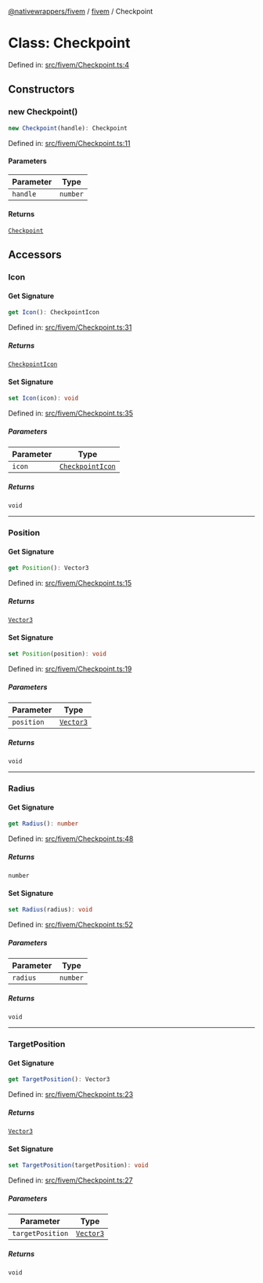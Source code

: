 [@nativewrappers/fivem](../../README.md) / [fivem](../README.md) / Checkpoint

# Class: Checkpoint

Defined in: [src/fivem/Checkpoint.ts:4](https://github.com/nativewrappers/nativewrappers/blob/b77be96b90a0116f980e0511bdd4877df779df2d/src/fivem/Checkpoint.ts#L4)

## Constructors

### new Checkpoint()

```ts
new Checkpoint(handle): Checkpoint
```

Defined in: [src/fivem/Checkpoint.ts:11](https://github.com/nativewrappers/nativewrappers/blob/b77be96b90a0116f980e0511bdd4877df779df2d/src/fivem/Checkpoint.ts#L11)

#### Parameters

| Parameter | Type |
| ------ | ------ |
| `handle` | `number` |

#### Returns

[`Checkpoint`](Checkpoint.md)

## Accessors

### Icon

#### Get Signature

```ts
get Icon(): CheckpointIcon
```

Defined in: [src/fivem/Checkpoint.ts:31](https://github.com/nativewrappers/nativewrappers/blob/b77be96b90a0116f980e0511bdd4877df779df2d/src/fivem/Checkpoint.ts#L31)

##### Returns

[`CheckpointIcon`](../enumerations/CheckpointIcon.md)

#### Set Signature

```ts
set Icon(icon): void
```

Defined in: [src/fivem/Checkpoint.ts:35](https://github.com/nativewrappers/nativewrappers/blob/b77be96b90a0116f980e0511bdd4877df779df2d/src/fivem/Checkpoint.ts#L35)

##### Parameters

| Parameter | Type |
| ------ | ------ |
| `icon` | [`CheckpointIcon`](../enumerations/CheckpointIcon.md) |

##### Returns

`void`

***

### Position

#### Get Signature

```ts
get Position(): Vector3
```

Defined in: [src/fivem/Checkpoint.ts:15](https://github.com/nativewrappers/nativewrappers/blob/b77be96b90a0116f980e0511bdd4877df779df2d/src/fivem/Checkpoint.ts#L15)

##### Returns

[`Vector3`](Vector3.md)

#### Set Signature

```ts
set Position(position): void
```

Defined in: [src/fivem/Checkpoint.ts:19](https://github.com/nativewrappers/nativewrappers/blob/b77be96b90a0116f980e0511bdd4877df779df2d/src/fivem/Checkpoint.ts#L19)

##### Parameters

| Parameter | Type |
| ------ | ------ |
| `position` | [`Vector3`](Vector3.md) |

##### Returns

`void`

***

### Radius

#### Get Signature

```ts
get Radius(): number
```

Defined in: [src/fivem/Checkpoint.ts:48](https://github.com/nativewrappers/nativewrappers/blob/b77be96b90a0116f980e0511bdd4877df779df2d/src/fivem/Checkpoint.ts#L48)

##### Returns

`number`

#### Set Signature

```ts
set Radius(radius): void
```

Defined in: [src/fivem/Checkpoint.ts:52](https://github.com/nativewrappers/nativewrappers/blob/b77be96b90a0116f980e0511bdd4877df779df2d/src/fivem/Checkpoint.ts#L52)

##### Parameters

| Parameter | Type |
| ------ | ------ |
| `radius` | `number` |

##### Returns

`void`

***

### TargetPosition

#### Get Signature

```ts
get TargetPosition(): Vector3
```

Defined in: [src/fivem/Checkpoint.ts:23](https://github.com/nativewrappers/nativewrappers/blob/b77be96b90a0116f980e0511bdd4877df779df2d/src/fivem/Checkpoint.ts#L23)

##### Returns

[`Vector3`](Vector3.md)

#### Set Signature

```ts
set TargetPosition(targetPosition): void
```

Defined in: [src/fivem/Checkpoint.ts:27](https://github.com/nativewrappers/nativewrappers/blob/b77be96b90a0116f980e0511bdd4877df779df2d/src/fivem/Checkpoint.ts#L27)

##### Parameters

| Parameter | Type |
| ------ | ------ |
| `targetPosition` | [`Vector3`](Vector3.md) |

##### Returns

`void`
